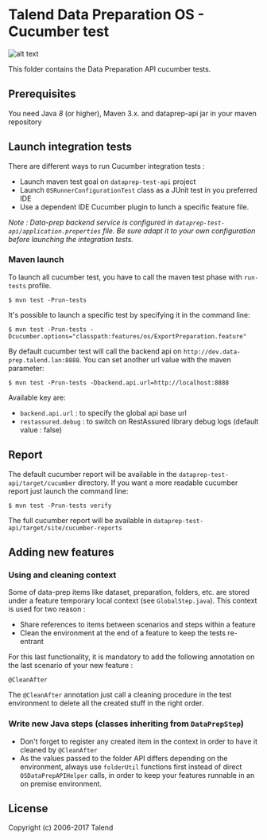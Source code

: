# Talend Data Preparation OS - Cucumber test
![alt text](https://www.talend.com/wp-content/uploads/2016/07/talend-logo.png "Talend")

This folder contains the Data Preparation API cucumber tests. 

## Prerequisites

You need Java *8* (or higher), Maven 3.x. and dataprep-api jar in your maven repository

## Launch integration tests
There are different ways to run Cucumber integration tests :
* Launch maven test goal on `dataprep-test-api` project 
* Launch `OSRunnerConfigurationTest` class as a JUnit test in you preferred IDE
* Use a dependent IDE Cucumber plugin to lunch a specific feature file.  

_Note : 
Data-prep backend service is configured in `dataprep-test-api/application.properties` file.
Be sure adapt it to your own configuration before launching the integration tests._

### Maven launch
To launch all cucumber test, you have to call the maven test phase with `run-tests` profile. 
```
$ mvn test -Prun-tests
```
It's possible to launch a specific test by specifying it in the command line:
```
$ mvn test -Prun-tests -Dcucumber.options="classpath:features/os/ExportPreparation.feature"
```
By default cucumber test will call the backend api on `http://dev.data-prep.talend.lan:8888`.
You can set another url value with the maven parameter:
```
$ mvn test -Prun-tests -Dbackend.api.url=http://localhost:8888
```
Available key are:
* ``backend.api.url`` : to specify the global api base url
* ``restassured.debug`` : to switch on RestAssured library debug logs (default value : false) 

## Report
The default cucumber report will be available in the `dataprep-test-api/target/cucumber` directory.
If you want a more readable cucumber report just launch the command line:

```
$ mvn test -Prun-tests verify
```

The full cucumber report will be available in `dataprep-test-api/target/site/cucumber-reports`

## Adding new features

### Using and cleaning context
Some of data-prep items like dataset, preparation, folders, etc.
are stored under a feature temporary local context (see `GlobalStep.java`).
This context is used for two reason :
* Share references to items between scenarios and steps within a feature
* Clean the environment at the end of a feature to keep the tests re-entrant 

For this last functionality, it is mandatory to add the following annotation on the last scenario of your new feature : 
```
@CleanAfter
```
The ``@CleanAfter`` annotation just call a cleaning procedure in the test environment to delete all the created stuff in the right order.  

### Write new Java steps (classes inheriting from `DataPrepStep`)
* Don't forget to register any created item in the context in order to have it cleaned by ``@CleanAfter``
* As the values passed to the folder API differs depending on the environment, always use ``folderUtil`` functions first instead of direct ``OSDataPrepAPIHelper`` calls, in order to keep your features runnable in an on premise environment.    

## License
Copyright (c) 2006-2017 Talend
